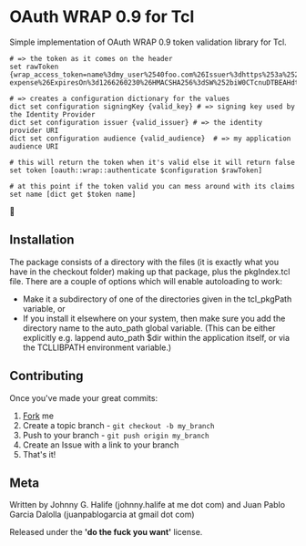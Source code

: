 # OAuth WRAP 0.9 for Tcl #

Simple implementation of OAuth WRAP 0.9 token validation library for Tcl.

	# => the token as it comes on the header
	set rawToken {wrap_access_token=name%3dmy_user%2540foo.com%26Issuer%3dhttps%253a%252f%252ffoo.accesscontrol.windows.net%252f%26Audience%3dhttps%253a%252f%252flocalhost%252fa-expense%26ExpiresOn%3d1266260230%26HMACSHA256%3dSW%252biW0CTcnuDTBEAHdtGi%252b2Lu%252f3La1snAjcwoGdJWDE%253d&wrap_access_token_expires_in=60}
	
	# => creates a configuration dictionary for the values
	dict set configuration signingKey {valid_key} # => signing key used by the Identity Provider
	dict set configuration issuer {valid_issuer} # => the identity provider URI
	dict set configuration audience {valid_audience}  # => my application audience URI
	
	# this will return the token when it's valid else it will return false
	set token [oauth::wrap::authenticate $configuration $rawToken]
	
	# at this point if the token valid you can mess around with its claims
	set name [dict get $token name]

## Installation ##
The package consists of a directory with the files (it is exactly what you have in the checkout folder) making up that package, 
plus the pkgIndex.tcl file. There are a couple of options which will enable autoloading to work:

- Make it a subdirectory of one of the directories given in the tcl_pkgPath variable, or
- If you install it elsewhere on your system, then make sure you add the directory name to the auto_path global variable. (This can be either explicitly e.g. lappend auto_path $dir within the application itself, or via the TCLLIBPATH environment variable.)

## Contributing ##
Once you've made your great commits:

1. [Fork](http://github.com/johnnyhalife/tcl-oauth-wrap "Fork") me
2. Create a topic branch - `git checkout -b my_branch`
3. Push to your branch - `git push origin my_branch`
4. Create an Issue with a link to your branch
5. That's it!

## Meta ##
Written by Johnny G. Halife (johnny.halife at me dot com) and Juan Pablo Garcia Dalolla (juanpablogarcia at gmail dot com)

Released under the **'do the fuck you want'** license.


